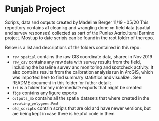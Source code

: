 # Punjab Project
Scripts, data and outputs created by Madeline Berger 11/19 - 05/20
This repository contains all cleaning and wrangling done on field data (spatial and survey responses) collected as part of the Punjab Agricultural Burning project. Most up to date scripts can be found in the root folder of the repo. 

Below is a list and descriptions of the folders contained in this repo:
- `raw_spatial` contains the raw GIS coordinate data, shared in Nov 2019
- `raw_csv` contains any raw data with survey results from the field, including the baseline survey and monitoring and spotcheck activity. It also contains results from the calibration analysis run in ArcGIS, which was imported here to find summary statistics and visualize . See README document in this folder for futher details. 
- `int` is a folder for any intermediate exports that might be created
- `figs` contains any figure exports
- `outputs_mb` contains all the spatial datasets that where created in the `creating_polygons.Rmd`
- `old_scripts` contain scripts that are old and have newer versions, but are being kept in case there is helpful code in them 
